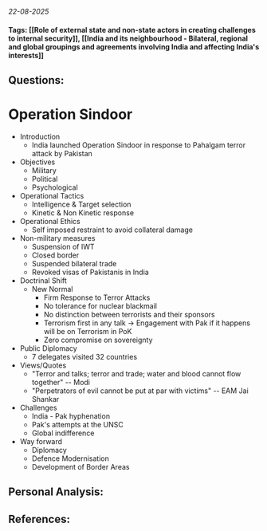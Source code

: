 *22-08-2025*
#### Tags: [[Role of external state and non-state actors in creating challenges to internal security]], [[India and its neighbourhood - Bilateral, regional and global groupings and agreements involving India and affecting India's interests]]


## Questions:



# Operation Sindoor

- Introduction
	- India launched Operation Sindoor in response to Pahalgam terror attack by Pakistan
- Objectives
	- Military
	- Political
	- Psychological
- Operational Tactics
	- Intelligence & Target selection
	- Kinetic & Non Kinetic response
- Operational Ethics
	- Self imposed restraint to avoid collateral damage
- Non-military measures
	- Suspension of IWT
	- Closed border
	- Suspended bilateral trade
	- Revoked visas of Pakistanis in India
- Doctrinal Shift
	- New Normal
		- Firm Response to Terror Attacks
		- No tolerance for nuclear blackmail
		- No distinction between terrorists and their sponsors
		- Terrorism first in any talk -> Engagement with Pak if it happens will be on Terrorism in PoK
		- Zero compromise on sovereignty
- Public Diplomacy
	- 7 delegates visited 32 countries
- Views/Quotes
	- "Terror and talks; terror and trade; water and blood cannot flow together" -- Modi
	- "Perpetrators of evil cannot be put at par with victims" -- EAM Jai Shankar
- Challenges
	- India - Pak hyphenation
	- Pak's attempts at the UNSC
	- Global indifference
- Way forward
	- Diplomacy
	- Defence Modernisation
	- Development of Border Areas




## Personal Analysis:


## References: